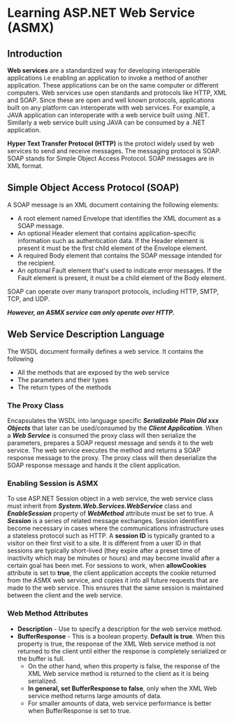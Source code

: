# Learning ASP.NET Web Service (ASMX)

## Introduction

**Web services** are a standardized way for developing interoperable applications i.e enabling an application to invoke a method of another application.
These applications can be on the same computer or different computers. Web services use open standards and protocols like HTTP, XML and SOAP.
Since these are open and well known protocols, applications built on any platform can interoperate with web services.
For example, a JAVA application can interoperate with a web service built using .NET.
Similarly a web service built using JAVA can be consumed by a .NET application.

**Hyper Text Transfer Protocol (HTTP)** is the protocl widely used by web services to send and receive messages.
The messaging protocol is SOAP. SOAP stands for Simple Object Access Protocol. SOAP messages are in XML format.

## Simple Object Access Protocol (SOAP)

A SOAP message is an XML document containing the following elements:

- A root element named Envelope that identifies the XML document as a SOAP message.
- An optional Header element that contains application-specific information such as authentication data. If the Header element is present it must be the first child element of the Envelope element.
- A required Body element that contains the SOAP message intended for the recipient.
- An optional Fault element that's used to indicate error messages. If the Fault element is present, it must be a child element of the Body element.

SOAP can operate over many transport protocols, including HTTP, SMTP, TCP, and UDP.

***However, an ASMX service can only operate over HTTP.***

## Web Service Description Language

The WSDL document formally defines a web service. It contains the following

- All the methods that are exposed by the web service
- The parameters and their types
- The return types of the methods

### The Proxy Class

Encapsulates the WSDL into language specific ***Serializable Plain Old xxx Objects*** that later can be used/consumed by the ***Client Application***. 
When a ***Web Service*** is consumed the proxy class will then serialize the parameters, prepares a SOAP request message and sends it to the web service.
The web service executes the method and returns a SOAP response message to the proxy.
The proxy class will then deserialize the SOAP response message and hands it the client application.

### Enabling Session is ASMX
To use ASP.NET Session object in a web service, the web service class must inherit from ***System.Web.Services.WebService*** class and ***EnableSession*** property of ***WebMethod*** attribute must be set to true.
A ***Session*** is a series of related message exchanges. Session identifiers become necessary in cases where the communications infrastructure uses a stateless protocol such as HTTP.
A **session ID** is typically granted to a visitor on their first visit to a site.
It is different from a user ID in that sessions are typically short-lived (they expire after a preset time of inactivity which may be minutes or hours) and may become invalid after a certain goal has been met.
For sessions to work, when **allowCookies** attribute is set to **true**, the client application accepts the cookie returned from the ASMX web service, and copies it into all future requests that are made to the web service.
This ensures that the same session is maintained between the client and the web service.

### Web Method Attributes
- **Description** - Use to specify a description for the web service method.
- **BufferResponse** - This is a boolean property. **Default is true**. When this property is true, the response of the XML Web service method is not returned to the client until either the response is completely serialized or the buffer is full.
	- On the other hand, when this property is false, the response of the XML Web service method is returned to the client as it is being serialized.
	- **In general, set BufferResponse to false**, only when the XML Web service method returns large amounts of data.
	- For smaller amounts of data, web service performance is better when BufferResponse is set to true.
